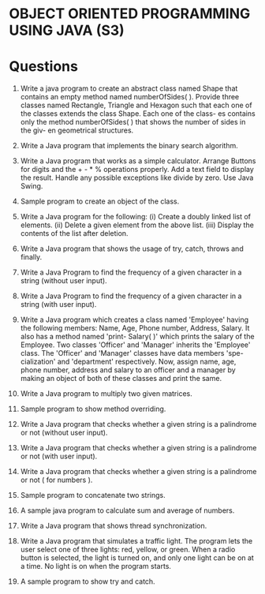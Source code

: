 # OBJECT ORIENTED PROGRAMMING USING JAVA (S3)
# Questions

1. Write a java program to create an abstract class named Shape that contains an empty
method named numberOfSides( ). Provide three classes named Rectangle, Triangle and
Hexagon such that each one of the classes extends the class Shape. Each one of the class-
es contains only the method numberOfSides( ) that shows the number of sides in the giv-
en geometrical structures.

2. Write a Java program that implements the binary search algorithm.
  
3. Write a Java program that works as a simple calculator. Arrange Buttons for digits and
the + - * % operations properly. Add a text field to display the result. Handle any possible
exceptions like divide by zero. Use Java Swing.

7. Sample program to create an object of the class.
8. Write a Java program for the following: 
(i) Create a doubly linked list of elements.
(ii) Delete a given element from the above list.
(iii) Display the contents of the list after deletion.
9. Write a Java program that shows the usage of try, catch, throws and finally.
10. Write a Java Program to find the frequency of a given character in a string (without user input).
11. Write a Java Program to find the frequency of a given character in a string (with user input).
12. Write a Java program which creates a class named 'Employee' having the following
members: Name, Age, Phone number, Address, Salary. It also has a method named 'print-
Salary( )' which prints the salary of the Employee. Two classes 'Officer' and 'Manager'
inherits the 'Employee' class. The 'Officer' and 'Manager' classes have data members 'spe-
cialization' and 'department' respectively. Now, assign name, age, phone number, address
and salary to an officer and a manager by making an object of both of these classes and
print the same.
13. Write a Java program to multiply two given matrices.
14. Sample program to show method overriding.
15. Write a Java program that checks whether a given string is a palindrome or not (without user input).
16. Write a Java program that checks whether a given string is a palindrome or not (with user input).
17. Write a Java program that checks whether a given string is a palindrome or not ( for numbers ).
18. Sample program to concatenate two strings.
19. A sample java program to calculate sum and average of numbers.
20. Write a Java program that shows thread synchronization.
21. Write a Java program that simulates a traffic light. The program lets the user select one of
three lights: red, yellow, or green. When a radio button is selected, the light is turned on,
and only one light can be on at a time. No light is on when the program starts.
22. A sample program to show try and catch.
